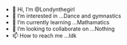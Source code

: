 - 👋 Hi, I’m @Londynthegirl
- 👀 I’m interested in ...Dance and gymnastics
- 🌱 I’m currently learning ...Mathamatics
- 💞️ I’m looking to collaborate on ...Nothing
- 📫 How to reach me ...Idk

<!---
Londynthegirl/Londynthegirl is a ✨ special ✨ repository because its `README.md` (this file) appears on your GitHub profile.
You can click the Preview link to take a look at your changes.
--->
